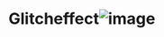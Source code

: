 # Glitcheffect![image](https://github.com/nx17bruh/Glitcheffect/assets/134150626/32ce80e3-1e93-474e-8d18-a2c7bca05529)
